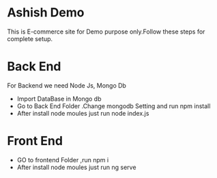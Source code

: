 # Ashish Demo

This is E-commerce site for Demo purpose only.Follow these steps for complete setup.

# Back End  
For Backend we need Node Js, Mongo Db
   - Import DataBase in Mongo db
  - Go to Back End Folder .Change mongodb Setting and run npm install
  - After install node moules just run node index.js

# Front End

  - GO to frontend Folder ,run npm i 
  - After install node moules just run ng serve

